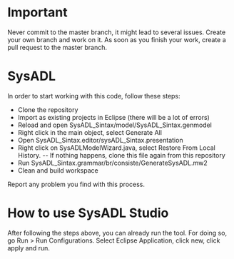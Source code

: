 
# Important

Never commit to the master branch, it might lead to several issues. Create your own branch and work on it. As soon as you finish your work, create a pull request to the master branch.

# SysADL

In order to start working with this code, follow these steps:
- Clone the repository
- Import as existing projects in Eclipse (there will be a lot of errors)
- Reload and open SysADL_Sintax/model/SysADL_Sintax.genmodel
- Right click in the main object, select Generate All
- Open SysADL_Sintax.editor/sysADL_Sintax.presentation
- Right click on SysADLModelWizard.java, select Restore From Local History. 
-- If nothing happens, clone this file again from this repository
- Run SysADL_Sintax.grammar/br/consiste/GenerateSysADL.mw2
- Clean and build workspace

Report any problem you find with this process.

# How to use SysADL Studio

After following the steps above, you can already run the tool.
For doing so, go Run > Run Configurations. Select Eclipse Application, click new, click apply and run.
